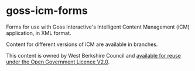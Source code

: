 goss-icm-forms
==============
Forms for use with Goss Interactive's Intelligent Content Management (iCM) application, in XML format.

Content for different versions of iCM are available in branches.

This content is owned by West Berkshire Council and [available for reuse under the Open Government Licence V2.0](http://www.nationalarchives.gov.uk/doc/open-government-licence/version/2/).
